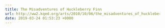 ```yaml
---
title: The Misadventures of Huckleberry Finn
url: http://ww2.kqed.org/arts/2010/10/06/the_misadventures_of_huckleberry_finn/
date: 2019-03-24 01:53:23 +0000
---
```

